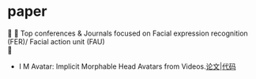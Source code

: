 # **paper**
:memo: :high_brightness: Top conferences & Journals focused on Facial expression recognition (FER)/ Facial action unit (FAU)  
:high_brightness:
- I M Avatar: Implicit Morphable Head Avatars from Videos.[论文](https://arxiv.org/abs/2112.07471)|[代码](https://github.com/zhengyuf/IMavatar.git)

